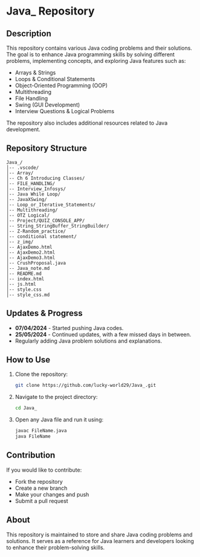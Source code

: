 






# Java_ Repository

## Description
This repository contains various Java coding problems and their solutions. The goal is to enhance Java programming skills by solving different problems, implementing concepts, and exploring Java features such as:
- Arrays & Strings
- Loops & Conditional Statements
- Object-Oriented Programming (OOP)
- Multithreading
- File Handling
- Swing (GUI Development)
- Interview Questions & Logical Problems

The repository also includes additional resources related to Java development.

## Repository Structure
```
Java_/
│-- .vscode/
│-- Array/
│-- Ch 6 Introducing Classes/
│-- FILE_HANDLING/
│-- Interview_Infosys/
│-- Java While Loop/
│-- JavaXSwing/
│-- Loop_or_Iterative_Statements/
│-- Multithreading/
│-- OTZ Logical/
│-- Project/QUIZ_CONSOLE_APP/
│-- String_StringBuffer_StringBuilder/
│-- Z-Random_practice/
│-- conditional statement/
│-- z_img/
│-- AjaxDemo.html
│-- AjaxDemo2.html
│-- AjaxDemo3.html
│-- CrushProposal.java
│-- Java_note.md
│-- README.md
│-- index.html
│-- js.html
│-- style.css
│-- style_css.md
```

## Updates & Progress
- **07/04/2024** - Started pushing Java codes.
- **25/05/2024** - Continued updates, with a few missed days in between.
- Regularly adding Java problem solutions and explanations.

## How to Use
1. Clone the repository:
   ```bash
   git clone https://github.com/lucky-world29/Java_.git
   ```
2. Navigate to the project directory:
   ```bash
   cd Java_
   ```
3. Open any Java file and run it using:
   ```bash
   javac FileName.java
   java FileName
   ```

## Contribution
If you would like to contribute:
- Fork the repository
- Create a new branch
- Make your changes and push
- Submit a pull request

## About
This repository is maintained to store and share Java coding problems and solutions. It serves as a reference for Java learners and developers looking to enhance their problem-solving skills.

